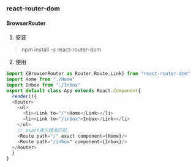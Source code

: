 ### react-router-dom  
#### BrowserRouter  
1. 安装  
> npm install -s react-router-dom
2. 使用  
>   
```javascript  
import {BrowserRouter as Router,Route,Link} from "react-router-dom"
import Home from "./Home"
import Inbox from "./Inbox"
export default class App extends React.Component{
  render(){
  <Router>
    <ul>
      <li><Link to="/">Home</Link></li>
      <li><Link to="/inbox">Inbox</Link></li>
    </ul>
    // exact表示精准匹配
    <Route path="/" exact component={Home}/>
    <Route path="/inbox" component={Inbox}/>
  </Router>
  }
}  
```